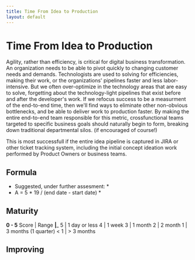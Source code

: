 ```yaml
---
title: Time From Idea to Production
layout: default
---
```

# Time From Idea to Production
Agility, rather than efficiency, is critical for digital business transformation. An organization needs to be able to pivot quickly to changing customer needs and demands. Technologists are used to solving for efficiencies, making their work, or the organizations' pipelines faster and less labor-intensive. But we often over-optimize in the technology areas that are easy to solve, forgetting about the technology-light pipelines that exist before and after the developer's work. If we refocus success to be a measurment of the end-to-end time, then we'll find ways to eliminate other non-obvious bottlenecks, and be able to deliver work to production faster. By making the entire end-to-end team responsible for this metric, crossfunctional teams targeted to specific business goals should naturally begin to form, breaking down traditional departmental silos. (if encouraged of course!)

This is most successfull if the entire idea pipeline is captured in JIRA or other ticket tracking system, including the initial concept ideation work performed by Product Owners or business teams.

## Formula
* Suggested, under further assesment: *
* A = 5 * 19 / (end date - start date) *

## Maturity
**0 - 5**
Score | Range
______|_______
5 | 1 day or less
4 | 1 week
3 | 1 month
2 | 2 month
1 | 3 months (1 quarter)
< 1 | > 3 months

## Improving